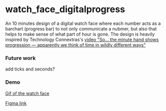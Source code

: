 # watch_face_digitalprogress

An 10 minutes design of a digital watch face where each number acts as a barchart (progress bar) to not only communicate a nubmer, but also that helps to make sense of what part of hour is gone. The design is heavily inspired by Technology Connextras's [video "So... the minute hand shows progression — apparently we think of time in wildly different ways"](https://www.youtube.com/watch?v=NeopkvAP-ag)

### Future work

add ticks and seconds?

### Demo

[Gif of the watch face](watchface.gif)

[Figma link](https://www.figma.com/proto/PHAFlySTXcFYMmW5vFWClO/digital-watch-face-with-progress-barr?node-id=2-253&scaling=min-zoom&page-id=0%3A1&starting-point-node-id=2%3A253)
